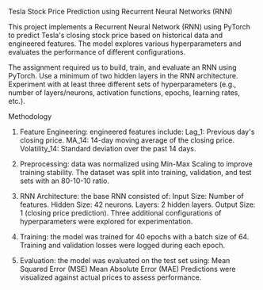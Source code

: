 Tesla Stock Price Prediction using Recurrent Neural Networks (RNN) 

This project implements a Recurrent Neural Network (RNN) using PyTorch to predict Tesla's closing stock price based on historical data and engineered features. The model explores various hyperparameters and evaluates the performance of different configurations.

The assignment required us to build, train, and evaluate an RNN using PyTorch.
Use a minimum of two hidden layers in the RNN architecture.
Experiment with at least three different sets of hyperparameters (e.g., number of layers/neurons, activation functions, epochs, learning rates, etc.).

Methodology
1. Feature Engineering: engineered features include: Lag_1: Previous day's closing price. MA_14: 14-day moving average of the closing price. Volatility_14: Standard deviation over the past 14 days.
   
2. Preprocessing: data was normalized using Min-Max Scaling to improve training stability. The dataset was split into training, validation, and test sets with an 80-10-10 ratio.
3. RNN Architecture: the base RNN consisted of: Input Size: Number of features. Hidden Size: 42 neurons. Layers: 2 hidden layers. Output Size: 1 (closing price prediction).
Three additional configurations of hyperparameters were explored for experimentation.
5. Training: the model was trained for 40 epochs with a batch size of 64. Training and validation losses were logged during each epoch.
7. Evaluation: the model was evaluated on the test set using: Mean Squared Error (MSE) Mean Absolute Error (MAE)
   Predictions were visualized against actual prices to assess performance.
